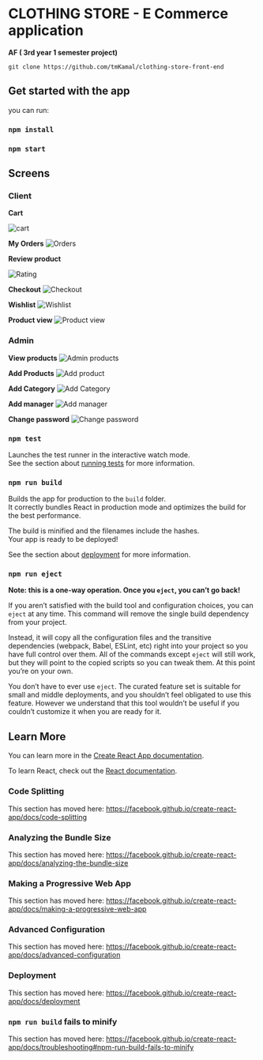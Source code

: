 # CLOTHING STORE - E Commerce application

**AF ( 3rd year 1 semester project)**

```
git clone https://github.com/tmKamal/clothing-store-front-end
```

## Get started with the app
you can run:

### `npm install`

### `npm start`

## Screens
### Client
**Cart**

![cart](https://i.imgur.com/hLfsj5K.png)

**My Orders**
![Orders](https://i.imgur.com/ati0GED.png)

**Review product**

![Rating](https://i.imgur.com/zsMmrdu.png)

**Checkout**
![Checkout](https://i.imgur.com/kZskVCG.png)

**Wishlist**
![Wishlist](https://i.imgur.com/2RmAeUh.png)

**Product view**
![Product view](https://i.imgur.com/eogahYJ.png)

### Admin

**View products**
![Admin products](https://i.imgur.com/YKuOlqs.jpg)

**Add Products**
![Add product](https://imgur.com/3uqaZQj.jpg)

**Add Category**
![Add Category](https://imgur.com/ZWwbICZ.jpg)

**Add manager**
![Add manager](https://imgur.com/Onq2PQY.jpg)

**Change password**
![Change password](https://imgur.com/QDKyRvS.jpg)


### `npm test`

Launches the test runner in the interactive watch mode.<br />
See the section about [running tests](https://facebook.github.io/create-react-app/docs/running-tests) for more information.

### `npm run build`

Builds the app for production to the `build` folder.<br />
It correctly bundles React in production mode and optimizes the build for the best performance.

The build is minified and the filenames include the hashes.<br />
Your app is ready to be deployed!

See the section about [deployment](https://facebook.github.io/create-react-app/docs/deployment) for more information.

### `npm run eject`

**Note: this is a one-way operation. Once you `eject`, you can’t go back!**

If you aren’t satisfied with the build tool and configuration choices, you can `eject` at any time. This command will remove the single build dependency from your project.

Instead, it will copy all the configuration files and the transitive dependencies (webpack, Babel, ESLint, etc) right into your project so you have full control over them. All of the commands except `eject` will still work, but they will point to the copied scripts so you can tweak them. At this point you’re on your own.

You don’t have to ever use `eject`. The curated feature set is suitable for small and middle deployments, and you shouldn’t feel obligated to use this feature. However we understand that this tool wouldn’t be useful if you couldn’t customize it when you are ready for it.

## Learn More

You can learn more in the [Create React App documentation](https://facebook.github.io/create-react-app/docs/getting-started).

To learn React, check out the [React documentation](https://reactjs.org/).

### Code Splitting

This section has moved here: https://facebook.github.io/create-react-app/docs/code-splitting

### Analyzing the Bundle Size

This section has moved here: https://facebook.github.io/create-react-app/docs/analyzing-the-bundle-size

### Making a Progressive Web App

This section has moved here: https://facebook.github.io/create-react-app/docs/making-a-progressive-web-app

### Advanced Configuration

This section has moved here: https://facebook.github.io/create-react-app/docs/advanced-configuration

### Deployment

This section has moved here: https://facebook.github.io/create-react-app/docs/deployment

### `npm run build` fails to minify

This section has moved here: https://facebook.github.io/create-react-app/docs/troubleshooting#npm-run-build-fails-to-minify
